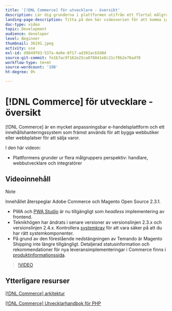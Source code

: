```yaml
---
title: '[!DNL Commerce] för utvecklare - översikt'
description: Lär dig grunderna i plattformen utifrån ett flertal målgrupper - handlare, webbutvecklare och integratörer.
landing-page-description: Titta på den här videoserien för att komma igång med ditt utvecklingsprojekt för Commerce.
doc-type: video
topic: Development
audience: developer
level: Beginner
thumbnail: 36191.jpeg
activity: use
exl-id: d9049f03-537a-4e0e-8f17-ad392ac63d84
source-git-commit: fe1b7ac9f162e25ca078841e8c21cf0b2e78ad70
workflow-type: tm+mt
source-wordcount: '198'
ht-degree: 0%

---
```


# [!DNL Commerce] för utvecklare - översikt

[!DNL Commerce] är en mycket anpassningsbar e-handelsplattform och ett innehållshanteringssystem som främst används för att bygga webbutiker eller webbplatser för att sälja varor.

I den här videon:

- Plattformens grunder ur flera målgruppers perspektiv: handlare, webbutvecklare och integratörer

## Videoinnehåll

>[!NOTE]
>
>Innehållet återspeglar Adobe Commerce och Magento Open Source 2.3.1.
>
>- PWA och [PWA Studio](http://pwastudio.io/) är nu tillgängligt som _headless_ implementering av frontend.
>- Teknikhögen har ändrats i senare versioner av versionslinjen 2.3.x och versionslinjen 2.4.x. Kontrollera [systemkrav](https://devdocs.magento.com/guides/v2.4/install-gde/system-requirements.html) för att vara säker på att du har rätt systemkomponenter.
>- På grund av den förestående nedstängningen av Temando är Magento Shipping inte längre tillgängligt. Detaljerad statusinformation och rekommendationer för nya leveransimplementeringar i Commerce finns i [produktinformationssida](https://magento.com/shipping).



>[!VIDEO](https://video.tv.adobe.com/v/36191?quality=12&learn=on)

## Ytterligare resurser

[[!DNL Commerce] arkitektur](https://devdocs.magento.com/guides/v2.4/architecture/bk-architecture.html)

[[!DNL Commerce] Utvecklarhandbok för PHP](https://devdocs.magento.com/guides/v2.4/extension-dev-guide/bk-extension-dev-guide.html)
